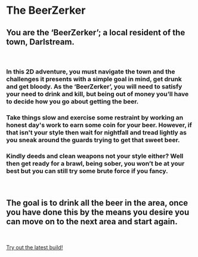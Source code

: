 # The BeerZerker
## You are the ‘BeerZerker’; a local resident of the town, Darlstream. 

<br />

### In this 2D adventure, you must navigate the town and the challenges it presents with a simple goal in mind, get drunk and get bloody. As the ‘BeerZerker’, you will need to satisfy your need to drink and kill, but being out of money you’ll have to decide how you go about getting the beer.
### Take things slow and exercise some restraint by working an honest day's work to earn some coin for your beer. However, if that isn't your style then wait for nightfall and tread lightly as you sneak around the guards trying to get that sweet beer.
### Kindly deeds and clean weapons not your style either? Well then get ready for a brawl, being sober, you won’t be at your best but you can still try some brute force if you fancy.

<br />

## The goal is to drink all the beer in the area, once you have done this by the means you desire you can move on to the next area and start again.

<br />

[Try out the latest build!](https://github.com/Bitheral/the-beerzerker/releases/latest)
